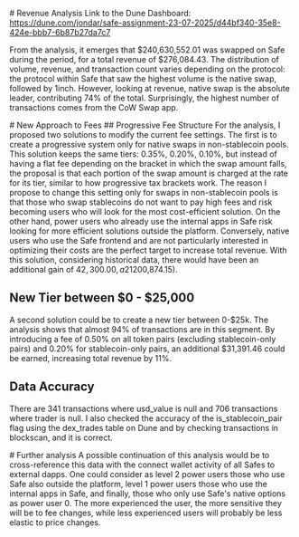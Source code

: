 # Revenue Analysis
Link to the Dune Dashboard: https://dune.com/jondar/safe-assignment-23-07-2025/d44bf340-35e8-424e-bbb7-6b87b27da7c7

From the analysis, it emerges that $240,630,552.01 was swapped on Safe during the period, for a total revenue of $276,084.43.
The distribution of volume, revenue, and transaction count varies depending on the protocol: the protocol within Safe that saw the highest volume is the native swap, followed by 1inch. However, looking at revenue, native swap is the absolute leader, contributing 74% of the total. Surprisingly, the highest number of transactions comes from the CoW Swap app.

# New Approach to Fees
## Progressive Fee Structure
For the analysis, I proposed two solutions to modify the current fee settings.
The first is to create a progressive system only for native swaps in non-stablecoin pools.
This solution keeps the same tiers: 0.35%, 0.20%, 0.10%, but instead of having a flat fee depending on the bracket in which the swap amount falls, the proposal is that each portion of the swap amount is charged at the rate for its tier, similar to how progressive tax brackets work.
The reason I propose to change this setting only for swaps in non-stablecoin pools is that those who swap stablecoins do not want to pay high fees and risk becoming users who will look for the most cost-efficient solution. On the other hand, power users who already use the internal apps in Safe risk looking for more efficient solutions outside the platform. Conversely, native users who use the Safe frontend and are not particularly interested in optimizing their costs are the perfect target to increase total revenue. With this solution, considering historical data, there would have been an additional gain of $42,300.00, a 21% increase over Current Native Swaps Fees ($200,874.15).

## New Tier between $0 - $25,000

A second solution could be to create a new tier between 0-$25k. The analysis shows that almost 94% of transactions are in this segment. By introducing a fee of 0.50% on all token pairs (excluding stablecoin-only pairs) and 0.20% for stablecoin-only pairs, an additional $31,391.46 could be earned, increasing total revenue by 11%.

## Data Accuracy

There are 341 transactions where usd_value is null and 706 transactions where trader is null. I also checked the accuracy of the is_stablecoin_pair flag using the dex_trades table on Dune and by checking transactions in blockscan, and it is correct.

# Further analysis
A possible continuation of this analysis would be to cross-reference this data with the connect wallet activity of all Safes to external dapps. One could consider as level 2 power users those who use Safe also outside the platform, level 1 power users those who use the internal apps in Safe, and finally, those who only use Safe's native options as power user 0. The more experienced the user, the more sensitive they will be to fee changes, while less experienced users will probably be less elastic to price changes.

